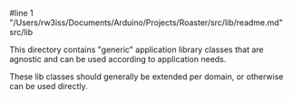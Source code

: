 #line 1 "/Users/rw3iss/Documents/Arduino/Projects/Roaster/src/lib/readme.md"
src/lib

This directory contains "generic" application library classes that are agnostic and can be used according to application needs.

These lib classes should generally be extended per domain, or otherwise can be used directly.